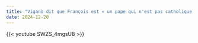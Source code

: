 ```yaml
---
title: "Viganò dit que François est « un pape qui n'est pas catholique » (analyse)"
date: 2024-12-20
---
```


{{< youtube SWZS_4mgsU8 >}}

